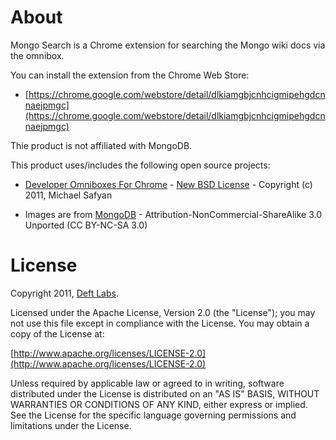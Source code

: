 
About
=============

Mongo Search is a Chrome extension for searching the Mongo wiki docs via the omnibox.

You can install the extension from the Chrome Web Store:
    
* [https://chrome.google.com/webstore/detail/dlkiamgbjcnhcigmipehgdcnnaejpmgc](https://chrome.google.com/webstore/detail/dlkiamgbjcnhcigmipehgdcnnaejpmgc)

Thie product is not affiliated with MongoDB.

This product uses/includes the following open source projects:

* [Developer Omniboxes For Chrome](http://code.google.com/p/developer-omniboxes-for-chrome/) - [New BSD License](http://www.opensource.org/licenses/bsd-license.php) - Copyright (c) 2011, Michael Safyan

* Images are from [MongoDB](http://www.mongodb.org) - Attribution-NonCommercial-ShareAlike 3.0 Unported (CC BY-NC-SA 3.0) 

License
=============

Copyright 2011, [Deft Labs](http://deftlabs.com).

Licensed under the Apache License, Version 2.0 (the "License");
you may not use this file except in compliance with the License.
You may obtain a copy of the License at:

[http://www.apache.org/licenses/LICENSE-2.0](http://www.apache.org/licenses/LICENSE-2.0)

Unless required by applicable law or agreed to in writing, software
distributed under the License is distributed on an "AS IS" BASIS,
WITHOUT WARRANTIES OR CONDITIONS OF ANY KIND, either express or implied.
See the License for the specific language governing permissions and
limitations under the License.
